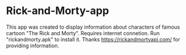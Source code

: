 # Rick-and-Morty-app
This app was created to display information about characters of famous cartoon "The Rick and Morty". Requires internet connetion. Run "rickandmorty.apk" to install it. Thanks https://rickandmortyapi.com/ for providing information.
